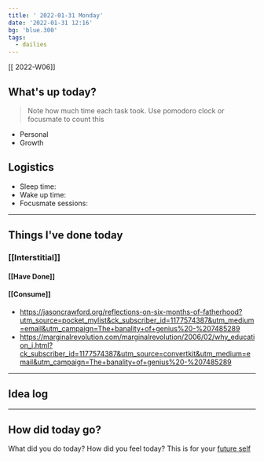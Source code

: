 ```yaml
---
title: ' 2022-01-31 Monday'
date: '2022-01-31 12:16'
bg: 'blue.300' 
tags:
  - dailies
---
```


[[ 2022-W06]]
## What's up today?
> Note how much time each task took. Use pomodoro clock or focusmate to count this
- Personal
- Growth

## Logistics
- Sleep time:
- Wake up time:
- Focusmate sessions: 

___________________________
## Things I've done today

### [[Interstitial]]

#### [[Have Done]]

#### [[Consume]]
- https://jasoncrawford.org/reflections-on-six-months-of-fatherhood?utm_source=pocket_mylist&ck_subscriber_id=1177574387&utm_medium=email&utm_campaign=The+banality+of+genius%20-%207485289
- https://marginalrevolution.com/marginalrevolution/2006/02/why_education_i.html?ck_subscriber_id=1177574387&utm_source=convertkit&utm_medium=email&utm_campaign=The+banality+of+genius%20-%207485289

___________________________

## Idea log

___________________________
## How did today go?
What did you do today? How did you feel today? This is for your [future self](https://sive.rs/dj)